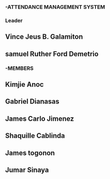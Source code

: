 ### -ATTENDANCE MANAGEMENT SYSTEM



### Leader
## Vince Jeus B. Galamiton
## samuel Ruther Ford Demetrio




### -MEMBERS
## Kimjie Anoc
## Gabriel Dianasas
## James Carlo Jimenez
## Shaquille Cablinda
## James togonon
## Jumar Sinaya
